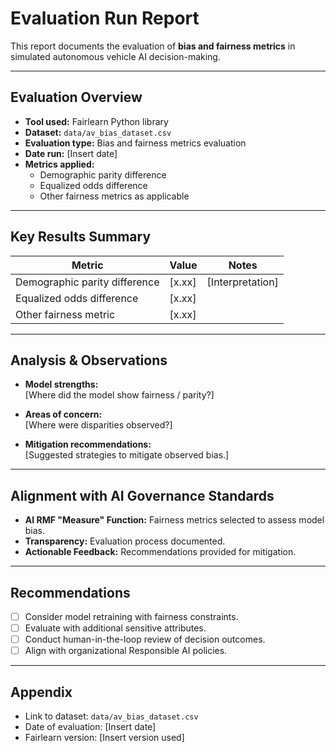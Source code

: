 # Evaluation Run Report

This report documents the evaluation of **bias and fairness metrics** in simulated autonomous vehicle AI decision-making.

---

## Evaluation Overview

- **Tool used:** Fairlearn Python library
- **Dataset:** `data/av_bias_dataset.csv`
- **Evaluation type:** Bias and fairness metrics evaluation
- **Date run:** [Insert date]
- **Metrics applied:**
    - Demographic parity difference
    - Equalized odds difference
    - Other fairness metrics as applicable

---

## Key Results Summary

| Metric                      | Value  | Notes                           |
|-----------------------------|--------|---------------------------------|
| Demographic parity difference| [x.xx] | [Interpretation]                |
| Equalized odds difference   | [x.xx] |                                 |
| Other fairness metric       | [x.xx] |                                 |

---

## Analysis & Observations

- **Model strengths:**  
  [Where did the model show fairness / parity?]

- **Areas of concern:**  
  [Where were disparities observed?]

- **Mitigation recommendations:**  
  [Suggested strategies to mitigate observed bias.]

---

## Alignment with AI Governance Standards

- **AI RMF "Measure" Function:** Fairness metrics selected to assess model bias.
- **Transparency:** Evaluation process documented.
- **Actionable Feedback:** Recommendations provided for mitigation.

---

## Recommendations

- [ ] Consider model retraining with fairness constraints.
- [ ] Evaluate with additional sensitive attributes.
- [ ] Conduct human-in-the-loop review of decision outcomes.
- [ ] Align with organizational Responsible AI policies.

---

## Appendix

- Link to dataset: `data/av_bias_dataset.csv`
- Date of evaluation: [Insert date]
- Fairlearn version: [Insert version used]
